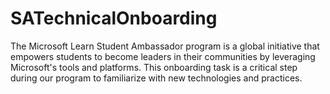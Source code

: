 # SATechnicalOnboarding
The Microsoft Learn Student Ambassador program is a global initiative that empowers students to become leaders in their 
communities by leveraging Microsoft's tools and platforms. 
This onboarding task is a critical step during our program to familiarize with new technologies and practices.
